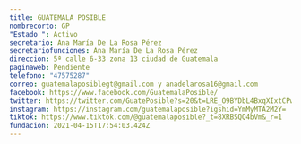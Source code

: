 ```yaml
---
title: GUATEMALA POSIBLE
nombrecorto: GP
"Estado ": Activo
secretario: Ana María De La Rosa Pérez
secretariofunciones: Ana María De La Rosa Pérez
direccion: 5ª calle 6-33 zona 13 ciudad de Guatemala
paginaweb: Pendiente
telefono: "47575287"
correo: guatemalaposiblegt@gmail.com y anadelarosa16@gmail.com
facebook: https://www.facebook.com/GuatemalaPosible/
twitter: https://twitter.com/GuatePosible?s=20&t=LRE_O9BYDbL4BxqXIxtCPw
instagram: https://instagram.com/guatemalaposible?igshid=YmMyMTA2M2Y=
tiktok: https://www.tiktok.com/@guatemalaposible?_t=8XRBSQQ4bVm&_r=1
fundacion: 2021-04-15T17:54:03.424Z
---
```

